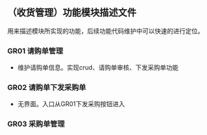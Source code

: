 ## （收货管理）功能模块描述文件
用来描述模块所实现的功能，后续功能代码维护中可以快速的进行定位。

### GR01 请购单管理
- 维护请购单信息。实现crud、请购单审核、下发采购单功能

### GR02 请购单下发采购单
- 无界面。入口从GR01下发采购按钮进入

### GR03 采购单管理